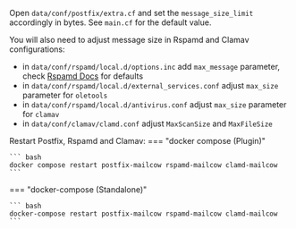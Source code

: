 Open `data/conf/postfix/extra.cf` and set the `message_size_limit` accordingly in bytes. See `main.cf` for the default value.

You will also need to adjust message size in Rspamd and Clamav configurations:

+ in `data/conf/rspamd/local.d/options.inc` add `max_message` parameter, check [Rspamd Docs](https://rspamd.com/doc/configuration/options.html#:~:text=DoS%20(default%3A%201024)-,max_message,-maximum%20size%20of) for defaults
+ in `data/conf/rspamd/local.d/external_services.conf` adjust `max_size` parameter for `oletools`
+ in `data/conf/rspamd/local.d/antivirus.conf` adjust `max_size` parameter for `clamav`
+ in `data/conf/clamav/clamd.conf` adjust `MaxScanSize` and `MaxFileSize`


Restart Postfix, Rspamd and Clamav:
=== "docker compose (Plugin)"

    ``` bash
    docker compose restart postfix-mailcow rspamd-mailcow clamd-mailcow
    ```

=== "docker-compose (Standalone)"

    ``` bash
    docker-compose restart postfix-mailcow rspamd-mailcow clamd-mailcow
    ```
